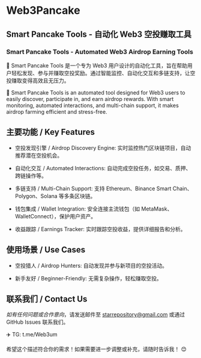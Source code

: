 # Web3Pancake
## Smart Pancake Tools - 自动化 Web3 空投赚取工具
### Smart Pancake Tools - Automated Web3 Airdrop Earning Tools
🚀 Smart Pancake Tools 是一个专为 Web3 用户设计的自动化工具，旨在帮助用户轻松发现、参与并赚取空投奖励。通过智能监控、自动化交互和多链支持，让空投赚取变得高效且无压力。

🚀 Smart Pancake Tools is an automated tool designed for Web3 users to easily discover, participate in, and earn airdrop rewards. With smart monitoring, automated interactions, and multi-chain support, it makes airdrop farming efficient and stress-free.

## 主要功能 / Key Features
- 空投发现引擎 / Airdrop Discovery Engine: 实时监控热门区块链项目，自动推荐潜在空投机会。

- 自动化交互 / Automated Interactions: 自动完成空投任务，如交易、质押、跨链操作等。

- 多链支持 / Multi-Chain Support: 支持 Ethereum、Binance Smart Chain、Polygon、Solana 等多条区块链。

- 钱包集成 / Wallet Integration: 安全连接主流钱包（如 MetaMask、WalletConnect），保护用户资产。

- 收益跟踪 / Earnings Tracker: 实时跟踪空投收益，提供详细报告和分析。

## 使用场景 / Use Cases
- 空投猎人 / Airdrop Hunters: 自动发现并参与新项目的空投活动。

- 新手友好 / Beginner-Friendly: 无需复杂操作，轻松赚取空投。


## 联系我们 / Contact Us
*如有任何问题或合作意向*，请发送邮件至 starrepository@gmail.com 或通过 GitHub Issues 联系我们。

✈️ TG: t.me/Web3um

希望这个描述符合你的需求！如果需要进一步调整或补充，请随时告诉我！ 😊
